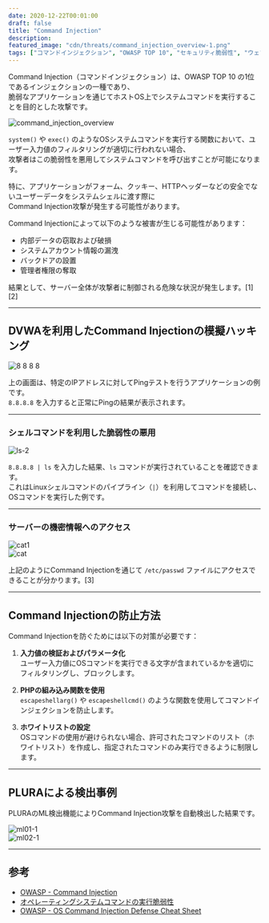 ```yaml
---
date: 2020-12-22T00:01:00
draft: false
title: "Command Injection"
description: 
featured_image: "cdn/threats/command_injection_overview-1.png"
tags: ["コマンドインジェクション", "OWASP TOP 10", "セキュリティ脆弱性", "ウェブアプリケーションセキュリティ", "ハッキング防御"]
---
```


Command Injection（コマンドインジェクション）は、OWASP TOP 10 の1位であるインジェクションの一種であり、  
脆弱なアプリケーションを通じてホストOS上でシステムコマンドを実行することを目的とした攻撃です。

<!--more-->
![command_injection_overview](https://blog.plura.io/cdn/threats/command_injection_overview-1.png)

`system()` や `exec()` のようなOSシステムコマンドを実行する関数において、ユーザー入力値のフィルタリングが適切に行われない場合、  
攻撃者はこの脆弱性を悪用してシステムコマンドを呼び出すことが可能になります。

特に、アプリケーションがフォーム、クッキー、HTTPヘッダーなどの安全でないユーザーデータをシステムシェルに渡す際に  
Command Injection攻撃が発生する可能性があります。

Command Injectionによって以下のような被害が生じる可能性があります：

- 内部データの窃取および破損  
- システムアカウント情報の漏洩  
- バックドアの設置  
- 管理者権限の奪取  

結果として、サーバー全体が攻撃者に制御される危険な状況が発生します。[1][2]

---

## DVWAを利用したCommand Injectionの模擬ハッキング

![8 8 8 8](https://github.com/user-attachments/assets/8806bbac-2d42-434d-b50b-df3b72c454dc)

上の画面は、特定のIPアドレスに対してPingテストを行うアプリケーションの例です。  
`8.8.8.8` を入力すると正常にPingの結果が表示されます。

---

### シェルコマンドを利用した脆弱性の悪用

![ls-2](https://github.com/user-attachments/assets/89b4ce81-1ff7-49e1-907f-5c2a327ad807)

`8.8.8.8 | ls` を入力した結果、`ls` コマンドが実行されていることを確認できます。  
これはLinuxシェルコマンドのパイプライン（`|`）を利用してコマンドを接続し、OSコマンドを実行した例です。

---

### サーバーの機密情報へのアクセス

![cat1](https://github.com/user-attachments/assets/b00dd673-bb7f-462c-aa74-7552a1f1576f)  
![cat](https://github.com/user-attachments/assets/b02420da-722e-40e4-8ef5-58e9e68a100c)

上記のようにCommand Injectionを通じて `/etc/passwd` ファイルにアクセスできることが分かります。[3]  

---

## Command Injectionの防止方法

Command Injectionを防ぐためには以下の対策が必要です：

1. **入力値の検証およびパラメータ化**  
   ユーザー入力値にOSコマンドを実行できる文字が含まれているかを適切にフィルタリングし、ブロックします。

2. **PHPの組み込み関数を使用**  
   `escapeshellarg()` や `escapeshellcmd()` のような関数を使用してコマンドインジェクションを防止します。

3. **ホワイトリストの設定**  
   OSコマンドの使用が避けられない場合、許可されたコマンドのリスト（ホワイトリスト）を作成し、指定されたコマンドのみ実行できるように制限します。

---

## PLURAによる検出事例

PLURAのML検出機能によりCommand Injection攻撃を自動検出した結果です。

![ml01-1](https://github.com/user-attachments/assets/7ff23713-a89b-485c-bc5c-0a2382a0b9c9)  
![ml02-1](https://github.com/user-attachments/assets/4e6fe363-2377-411f-bf9e-e69881824cbd)  

---

## 参考

- [OWASP - Command Injection](https://bit.ly/2WlCD7z)  
- [オペレーティングシステムコマンドの実行脆弱性](https://bit.ly/3qXCvJE)  
- [OWASP - OS Command Injection Defense Cheat Sheet](https://bit.ly/2Kr73CW)  
